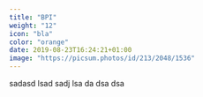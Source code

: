 ```yaml
---
title: "BPI"
weight: "12"
icon: "bla"
color: "orange"
date: 2019-08-23T16:24:21+01:00
image: "https://picsum.photos/id/213/2048/1536"
---
```

sadasd lsad sadj lsa da dsa dsa